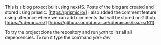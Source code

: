 This is a blog project built using nextJS. 
Posts of the blog are created and stored using prismic. [https://prismic.io/]
I also added the comment feature using utterance where
we can add comments that will be stored on Github.[https://utteranc.es/] [https://github.com/utterance/utterances/issues/161].

To try the project clone the repository and run _yarn_ to install all dependencies. To
run it type the command _yarn dev_
